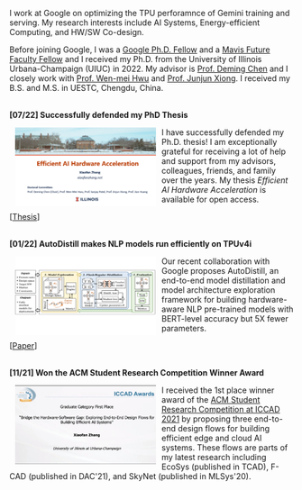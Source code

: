 I work at Google on optimizing the TPU perforamnce of Gemini training and serving. My research interests include AI Systems, Energy-efficient Computing, and HW/SW Co-design.


Before joining Google, I was a [Google Ph.D. Fellow](https://grad.illinois.edu/news/xiaofan-zhang-csl-engineering-student-receives-2020-google-phd-fellowship) and a [Mavis Future Faculty Fellow](https://mavis.grainger.illinois.edu/) and I received my Ph.D. from the University of Illinois Urbana-Champaign (UIUC) in 2022. My advisor is [Prof. Deming Chen](http://dchen.ece.illinois.edu/) and I closely work with [Prof. Wen-mei Hwu](https://research.nvidia.com/person/wen-mei-hwu) and [Prof. Junjun Xiong](https://www.xlab-ub.com/). I received my B.S. and M.S. in UESTC, Chengdu, China.<br><br>


**[07/22] Successfully defended my PhD Thesis**

<img src ="images/final_def.png" align ="left" width="250" height="140" hspace="10"> 

  
I have successfully defended my Ph.D. thesis! I am exceptionally grateful for receiving a lot of help and support from my advisors, colleagues, friends, and family over the years. My thesis *Efficient AI Hardware Acceleration* is available for open access.
<br>

[[Thesis](https://www.ideals.illinois.edu/items/126747)]
<br><br>

**[01/22] AutoDistill makes NLP models run efficiently on TPUv4i**

<img src ="images/autodistill.png" align ="left" width="250" height="140" hspace="10"> 


Our recent collaboration with Google proposes AutoDistill, an end-to-end model distillation and model architecture exploration framework for building hardware-aware NLP pre-trained models with BERT-level accuracy but 5X fewer parameters.
<br>

[[Paper](https://arxiv.org/pdf/2201.08539v1)]
<br><br>

**[11/21] Won the ACM Student Research Competition Winner Award**

<img src ="images/src_award.jpg" align ="left" width="250" height="140" hspace="10"> 


I received the 1st place winner award of the [ACM Student Research Competition at ICCAD 2021](https://www.sigda.org/sigda-events/src/) by proposing three end-to-end design flows for building efficient edge and cloud AI systems. These flows are parts of my latest research including EcoSys (published in TCAD), F-CAD (published in DAC'21), and SkyNet (published in MLSys'20).
<br><br>



